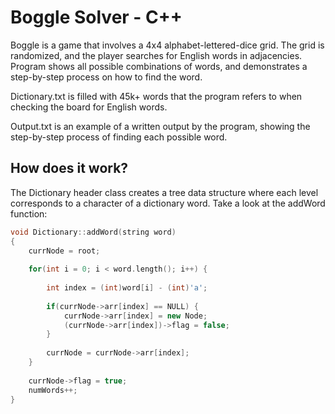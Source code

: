 # Boggle Solver - C++
Boggle is a game that involves a 4x4 alphabet-lettered-dice grid. The grid is randomized, and the player searches for English words in adjacencies. Program shows all possible combinations of words, and demonstrates a step-by-step process on how to find the word.

Dictionary.txt is filled with 45k+ words that the program refers to when checking the board for English words.

Output.txt is an example of a written output by the program, showing the step-by-step process of finding each possible word.

## How does it work?
The Dictionary header class creates a tree data structure where each level corresponds to a character of a dictionary word. Take a look at the addWord function:
```C++
void Dictionary::addWord(string word)
{
    currNode = root;
    
    for(int i = 0; i < word.length(); i++) {
        
        int index = (int)word[i] - (int)'a';
        
        if(currNode->arr[index] == NULL) {
            currNode->arr[index] = new Node;
            (currNode->arr[index])->flag = false;
        }
        
        currNode = currNode->arr[index];
    }
    
    currNode->flag = true;
    numWords++;
}
```
